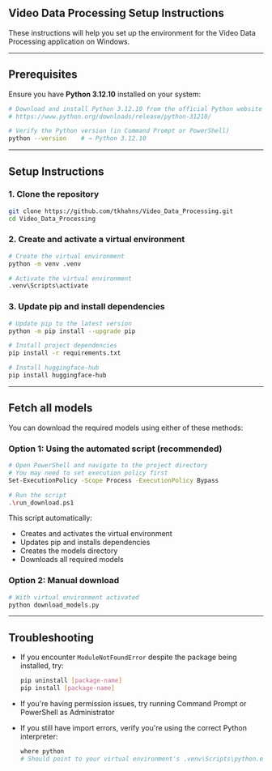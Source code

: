 ## Video Data Processing Setup Instructions

These instructions will help you set up the environment for the Video Data Processing application on Windows.

---

## Prerequisites

Ensure you have **Python 3.12.10** installed on your system:

```bash
# Download and install Python 3.12.10 from the official Python website
# https://www.python.org/downloads/release/python-31210/

# Verify the Python version (in Command Prompt or PowerShell)
python --version    # → Python 3.12.10
```

---

## Setup Instructions

### 1. Clone the repository

```bash
git clone https://github.com/tkhahns/Video_Data_Processing.git
cd Video_Data_Processing
```

### 2. Create and activate a virtual environment

```bash
# Create the virtual environment
python -m venv .venv

# Activate the virtual environment
.venv\Scripts\activate
```

### 3. Update pip and install dependencies

```bash
# Update pip to the latest version
python -m pip install --upgrade pip

# Install project dependencies
pip install -r requirements.txt

# Install huggingface-hub
pip install huggingface-hub
```

---

## Fetch all models

You can download the required models using either of these methods:

### Option 1: Using the automated script (recommended)

```bash
# Open PowerShell and navigate to the project directory
# You may need to set execution policy first
Set-ExecutionPolicy -Scope Process -ExecutionPolicy Bypass

# Run the script
.\run_download.ps1
```

This script automatically:
- Creates and activates the virtual environment
- Updates pip and installs dependencies
- Creates the models directory
- Downloads all required models

### Option 2: Manual download

```bash
# With virtual environment activated
python download_models.py
```

---

## Troubleshooting

- If you encounter `ModuleNotFoundError` despite the package being installed, try:
  ```bash
  pip uninstall [package-name]
  pip install [package-name]
  ```

- If you're having permission issues, try running Command Prompt or PowerShell as Administrator

- If you still have import errors, verify you're using the correct Python interpreter:
  ```bash
  where python
  # Should point to your virtual environment's .venv\Scripts\python.exe
  ```